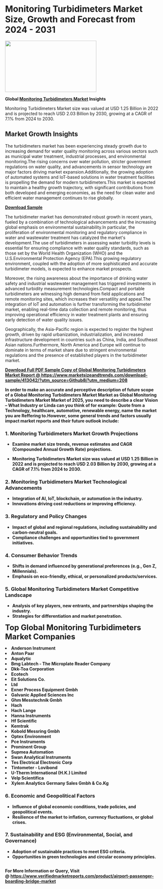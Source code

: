 <H1>Monitoring Turbidimeters Market Size, Growth and Forecast from 2024 - 2031</H1><img class="aligncenter size-medium wp-image-584254" src="https://thirdeyenews.in/wp-content/uploads/2024/09/Global-Market-Research-300x168.jpeg" alt="" width="300" height="168" /><p><strong>Global&nbsp;<a href="https://www.marketsizeandtrends.com/download-sample/413042/?utm_source=Github8j?utm_medium=208">Monitoring Turbidimeters Market</a> Insights</strong></p><p>Monitoring Turbidimeters Market size was valued at USD 1.25 Billion in 2022 and is projected to reach USD 2.03 Billion by 2030, growing at a CAGR of 7.1% from 2024 to 2030.</p><p><h2>Market Growth Insights</h2> <p>The turbidimeters market has been experiencing steady growth due to increasing demand for water quality monitoring across various sectors such as municipal water treatment, industrial processes, and environmental monitoring.The rising concerns over water pollution, stricter government regulations on water quality, and advancements in sensor technology are major factors driving market expansion.Additionally, the growing adoption of automated systems and IoT-based solutions in water treatment facilities is propelling the demand for modern turbidimeters.This market is expected to maintain a healthy growth trajectory, with significant contributions from both developed and emerging economies, as the need for clean water and efficient water management continues to rise globally.</p> <p><strong><a href="#">Download Sample</a></strong></p> <p>The turbidimeter market has demonstrated robust growth in recent years, fueled by a combination of technological advancements and the increasing global emphasis on environmental sustainability.In particular, the proliferation of environmental monitoring and regulatory compliance in water and wastewater treatment has catalyzed the market's development.The use of turbidimeters in assessing water turbidity levels is essential for ensuring compliance with water quality standards, such as those set by the World Health Organization (WHO) and the U.S.Environmental Protection Agency (EPA).This growing regulatory environment, coupled with the adoption of more sophisticated and accurate turbidimeter models, is expected to enhance market prospects.</p> <p>Moreover, the rising awareness about the importance of drinking water safety and industrial wastewater management has triggered investments in advanced turbidity measurement technologies.Compact and portable turbidimeters are witnessing high demand from field applications and remote monitoring sites, which increases their versatility and appeal.The integration of IoT and automation is further transforming the turbidimeter market, enabling real-time data collection and remote monitoring, thus improving operational efficiency in water treatment plants and ensuring early detection of water quality issues.</p> <p>Geographically, the Asia-Pacific region is expected to register the highest growth, driven by rapid urbanization, industrialization, and increased infrastructure development in countries such as China, India, and Southeast Asian nations.Furthermore, North America and Europe will continue to dominate in terms of market share due to stringent environmental regulations and the presence of established players in the turbidimeter market.</p> <p><strong><a href="#"></p><p><span class=""><strong>Download Full PDF Sample Copy of Global Monitoring Turbidimeters Market Report</strong> @ <a href="https://www.marketsizeandtrends.com/download-sample/413042/?utm_source=Github8j?utm_medium=208" target="_blank">https://www.marketsizeandtrends.com/download-sample/413042/?utm_source=Github8j?utm_medium=208</a></span></p><p>In order to make an accurate and perceptive description of future scope of a Global&nbsp;Monitoring Turbidimeters Market Market as Global&nbsp;Monitoring Turbidimeters Market Market of 2025, you need to describe a clear Vision &ndash; What Industry or Linda can you think of for example: Quote from a Technology, healthcare, automotive, renewable energy, name the market you are Reffering to.However, some general trends and factors usually impact market reports and their future outlook include:</p><h3>1.&nbsp;<strong>Monitoring Turbidimeters Market Growth Projections</strong></h3><ul><li>Examine market size trends, revenue estimates and CAGR (Compounded Annual Growth Rate) projections.</li><li><p>Monitoring Turbidimeters Market size was valued at USD 1.25 Billion in 2022 and is projected to reach USD 2.03 Billion by 2030, growing at a CAGR of 7.1% from 2024 to 2030.</p></li></ul><h3>2.&nbsp;<strong>Monitoring Turbidimeters Market Technological Advancements</strong></h3><ul><li>Integration of AI, IoT, blockchain, or automation in the industry.</li><li>Innovations driving cost reductions or improving efficiency.</li></ul><h3>3.&nbsp;<strong>Regulatory and Policy Changes</strong></h3><ul><li>Impact of global and regional regulations, including sustainability and carbon-neutral goals.</li><li>Compliance challenges and opportunities tied to government initiatives.</li></ul><h3>4.&nbsp;<strong>Consumer Behavior Trends</strong></h3><ul><li>Shifts in demand influenced by generational preferences (e.g., Gen Z, Millennials).</li><li>Emphasis on eco-friendly, ethical, or personalized products/services.</li></ul><h3>5.&nbsp;<strong>Global Monitoring Turbidimeters Market Competitive Landscape</strong></h3><ul><li>Analysis of key players, new entrants, and partnerships shaping the industry.</li><li>Strategies for differentiation and market penetration.</li></ul><p data-pm-slice="1 1 []"><span style="color: inherit; font-family: inherit; font-size: 25px;">Top Global Monitoring Turbidimeters Market Companies</span></p><div class="" data-test-id=""><p><li>Anderson Instrument</li><li> Anton Paar</li><li> Aqualytic</li><li> Bmg Labtech - The Microplate Reader Company</li><li> Dkk-Toa Corporation</li><li> Ecotech</li><li> Eit Solutions Co.</li><li> Ltd</li><li> Exner Process Equipment Gmbh</li><li> Galvanic Applied Sciences Inc</li><li> Ghm Messtechnik Gmbh</li><li> Hach</li><li> Hach Lange</li><li> Hanna Instruments</li><li> Hf Scientific</li><li> Kemtrak</li><li> Kobold Messring Gmbh</li><li> Optex Environment</li><li> Pce Instruments</li><li> Prominent Group</li><li> Supmea Automation</li><li> Swan Analytical Instruments</li><li> Tes Electrical Electronic Corp</li><li> Tintometer - Lovibond</li><li> U-Therm International (H.K.) Limited</li><li> Velp Scientifica</li><li> Xylem Analytics Germany Sales Gmbh & Co.Kg</li></p></div><h3>6.&nbsp;<strong>Economic and Geopolitical Factors</strong></h3><ul><li>Influence of global economic conditions, trade policies, and geopolitical events.</li><li>Resilience of the market to inflation, currency fluctuations, or global crises.</li></ul><h3>7.&nbsp;<strong>Sustainability and ESG (Environmental, Social, and Governance)</strong></h3><ul><li>Adoption of sustainable practices to meet ESG criteria.</li><li>Opportunities in green technologies and circular economy principles.</li></ul><h2><strong style="font-size: 14px;">For More Information or Query, Visit @&nbsp;</strong><a style="background-color: #ffffff; font-size: 14px;" href="https://www.marketsizeandtrends.com/report/monitoring-turbidimeters-market/" target="_blank">https://www.verifiedmarketreports.com/product/airport-passenger-boarding-bridge-market</a></h2>